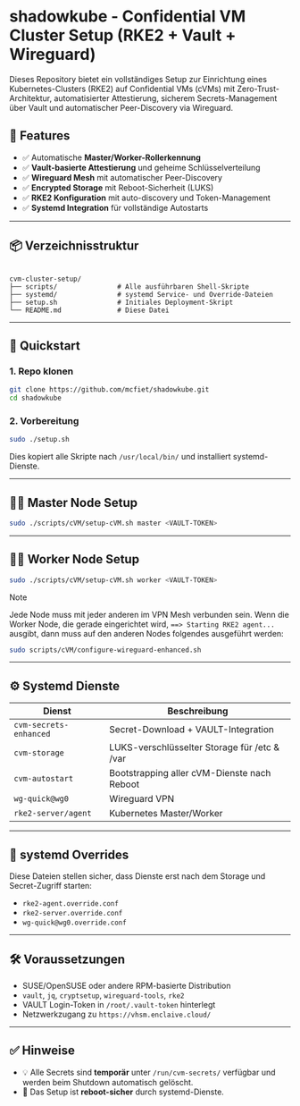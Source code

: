 # shadowkube - Confidential VM Cluster Setup (RKE2 + Vault + Wireguard)

Dieses Repository bietet ein vollständiges Setup zur Einrichtung eines Kubernetes-Clusters (RKE2) auf Confidential VMs (cVMs) mit Zero-Trust-Architektur, automatisierter Attestierung, sicherem Secrets-Management über Vault und automatischer Peer-Discovery via Wireguard.

## 🔐 Features

- ✅ Automatische **Master/Worker-Rollerkennung**
- ✅ **Vault-basierte Attestierung** und geheime Schlüsselverteilung
- ✅ **Wireguard Mesh** mit automatischer Peer-Discovery
- ✅ **Encrypted Storage** mit Reboot-Sicherheit (LUKS)
- ✅ **RKE2 Konfiguration** mit auto-discovery und Token-Management
- ✅ **Systemd Integration** für vollständige Autostarts

---

## 📦 Verzeichnisstruktur

```

cvm-cluster-setup/
├── scripts/               # Alle ausführbaren Shell-Skripte
├── systemd/               # systemd Service- und Override-Dateien
├── setup.sh               # Initiales Deployment-Skript
└── README.md              # Diese Datei

````

---

## 🚀 Quickstart

### 1. Repo klonen

```bash
git clone https://github.com/mcfiet/shadowkube.git
cd shadowkube
```

### 2. Vorbereitung

```bash
sudo ./setup.sh
```

Dies kopiert alle Skripte nach `/usr/local/bin/` und installiert systemd-Dienste.

---

## 🧑‍✈️ Master Node Setup

```bash
sudo ./scripts/cVM/setup-cVM.sh master <VAULT-TOKEN>
```

---

## 🧑‍🔧 Worker Node Setup

```bash
sudo ./scripts/cVM/setup-cVM.sh worker <VAULT-TOKEN>
```
>[!NOTE]
>Jede Node muss mit jeder anderen im VPN Mesh verbunden sein. Wenn die Worker Node, die gerade eingerichtet wird, `==> Starting RKE2 agent...` ausgibt, dann muss auf den anderen Nodes folgendes ausgeführt werden:
>```bash
>sudo scripts/cVM/configure-wireguard-enhanced.sh
>```

---

## ⚙️ Systemd Dienste

| Dienst                 | Beschreibung                                 |
| ---------------------- | -------------------------------------------- |
| `cvm-secrets-enhanced` | Secret-Download + VAULT-Integration          |
| `cvm-storage`          | LUKS-verschlüsselter Storage für /etc & /var |
| `cvm-autostart`        | Bootstrapping aller cVM-Dienste nach Reboot  |
| `wg-quick@wg0`         | Wireguard VPN                                |
| `rke2-server/agent`    | Kubernetes Master/Worker                     |

---

## 📁 systemd Overrides

Diese Dateien stellen sicher, dass Dienste erst nach dem Storage und Secret-Zugriff starten:

* `rke2-agent.override.conf`
* `rke2-server.override.conf`
* `wg-quick@wg0.override.conf`

---

## 🛠 Voraussetzungen

* SUSE/OpenSUSE oder andere RPM-basierte Distribution
* `vault`, `jq`, `cryptsetup`, `wireguard-tools`, `rke2`
* VAULT Login-Token in `/root/.vault-token` hinterlegt
* Netzwerkzugang zu `https://vhsm.enclaive.cloud/`

---

## ✅ Hinweise

* 💡 Alle Secrets sind **temporär** unter `/run/cvm-secrets/` verfügbar und werden beim Shutdown automatisch gelöscht.
* 🔁 Das Setup ist **reboot-sicher** durch systemd-Dienste.

